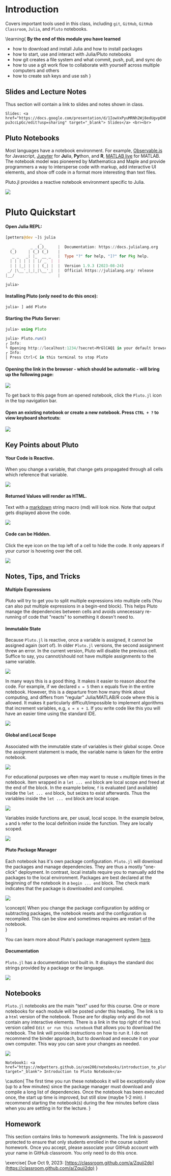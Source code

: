 
# Introduction

Covers important tools used in this class, including `git`, `GitHub`, `GitHub Classroom`, `Julia`, and `Pluto` notebooks.    

\learning{
**By the end of this module you have learned**
- how to download and install Julia and how to install packages
- how to start, use and interact with Julia/Pluto notebooks
- how git creates a file system and what commit, push, pull, and sync do
- how to use a git work flow to collaborate with yourself across multiple computers and others
- how to create ssh keys and use ssh
}

## Slides and Lecture Notes

Thus section will contain a link to slides and notes shown in class. 

~~~
Slides: <a href="https://docs.google.com/presentation/d/1IowVxPyuMRNh2Wj8edUgvpEHh7MwakLgR-pu3ccLpGc/edit?usp=sharing" target="_blank"> Slides</a> <br><br>
~~~

## Pluto Notebooks

Most languages have a notebook environment. For example, [Observable.js](https://observablehq.com/) for Javascript, [Jupyter](https://jupyter.org/) for **Ju**lia, **Py**thon, and **R**,  [MATLAB live](https://www.mathworks.com/campaigns/offers/matlab-live-editor.html) for MATLAB. The notebook model was pioneered by Mathematica and Maple and provide programmers a way to intersperse code with markup, add interactive UI elements, and show off code in a format more interesting than text files. 

Pluto.jl provides a reactive notebook environment specific to Julia.

![](/assets/pluto_logo.svg)


# Pluto Quickstart

#### Open Julia REPL:


```julia
[petters@dev ~]$ julia
               _
   _       _ _(_)_     |  Documentation: https://docs.julialang.org
  (_)     | (_) (_)    |
   _ _   _| |_  __ _   |  Type "?" for help, "]?" for Pkg help.
  | | | | | | |/ _` |  |
  | | |_| | | | (_| |  |  Version 1.9.3 (2023-08-24)
 _/ |\__'_|_|_|\__'_|  |  Official https://julialang.org/ release
|__/                   |

julia> 
```

#### Installing Pluto (only need to do this once):

```julia
julia> ] add Pluto
```

#### Starting the Pluto Server:

```julia
julia> using Pluto

julia> Pluto.run()
┌ Info: 
└ Opening http://localhost:1234/?secret=MrGlCAQ1 in your default browser... ~ have fun!
┌ Info: 
│ Press Ctrl+C in this terminal to stop Pluto
```

#### Opening the link in the browser - which should be automatic - will bring up the following page:

![](/assets/pluto_screenshot.png)

To get back to this page from an opened notebook, click the `Pluto.jl` icon in the top navigation bar.  
   
#### Open an existing notebook or create a new notebook. Press `CTRL + ?` to view keyboard shortcuts:

![](/assets/shortcuts.png)

## Key Points about Pluto
#### Your Code is Reactive.  

When you change a variable, that change gets propagated through all cells which reference that variable. 

![](/assets/reactive.gif)

#### Returned Values will render as HTML.

Text with a [markdown](https://en.wikipedia.org/wiki/Markdown) string macro (md) will look nice.  Note that output gets displayed above the code.

![](/assets/pluto_markdown.png)


#### Code can be Hidden.

Click the eye icon on the top left of a cell to hide the code.  It only appears if your cursor is hovering over the cell.

![](/assets/hide.gif)


## Notes, Tips, and Tricks

#### Multiple Expressions

Pluto will try to get you to split multiple expressions into multiple cells (You can also put multiple expressions in a begin-end block).  This helps Pluto manage the dependencies between cells and avoids unnecessary re-running of code that "reacts" to something it doesn't need to. 

#### Immutable State

Because `Pluto.jl` is reactive, once a variable is assigned, it cannot be assigned again (sort of). In older `Pluto.jl` versions, the second assignment threw an error. In the current version, Pluto will disable the previous cell. Suffice to say, you cannot/should not have multiple assignments to the same variable.

![](/assets/disabled.png)

In many ways this is a good thing. It makes it easier to reason about the code. For example, if we declared `x = 5` then x equals five in the entire notebook. However, this is a departure from how many think about computing, and differs from "regular" Julia/MATLAB/R code where this is allowed. It makes it particularly difficult/impossible to implement algorithms that increment variables, e.g, `x = x + 1`. If you write code like this you will have an easier time using the standard IDE. 

![](/assets/multiple.png)


#### Global and Local Scope

Associated with the immutable state of variables is their global scope. Once the assignment statement is made, the variable name is taken for the entire notebook.

![](/assets/scope1.png)

 For educational purposes we often may want to reuse `x` multiple times in the notebook. Item wrapped in a `let ... end` block are local scope and freed at the end of the block. In the example below, `f` is evaluated (and available) inside the `let ... end` block, but seizes to exist afterwards. Thus the variables inside the `let ... end` block are local scope.

![](/assets/scope2.png)

Variables inside functions are, per usual, local scope. In the example below, `a` and `b` refer to the local definition inside the function. They are locally scoped.

![](/assets/scope3.png)


#### Pluto Package Manager

Each notebook has it's own package configuration. `Pluto.jl` will download the packages and manage dependencies. They are thus a mostly "one-click" deployment. In contrast, local installs require you to manually add the packages to the local environment. Packages are best declared at the beginning of the notebook in a `begin ... end` block. The check mark indicates that the package is downloaded and compiled.  


![](/assets/package.png)

\concept{
When you change the package configuration by adding or subtracting packages, the notebook resets and the configuration is recompiled. This can be slow and sometimes requires are restart of the notebook.  
}

You can learn more about Pluto's package management system [here](https://plutojl.org/docs/packages/).

#### Documentation

`Pluto.jl` has a documentation tool built in. It displays the standard doc strings provided by a package or the language.  


![](/assets/document.png)

## Notebooks

`Pluto.jl` notebooks are the main "text" used for this course. One or more notebooks for each module will be posted under this heading. The link is to a `html` version of the notebook. Those are for display only and do not contain any interactive elements. There is a link in the top right of the `html` version called `Edit or run this notebook` that allows you to download the notebook. The link will provide instructions on how to run it. I do not recommend the binder approach, but to download and execute it on your own computer. This way you can save your changes as needed.  

![](/assets/download_link.png)

~~~
Notebook1: <a href="https://mdpetters.github.io/cee200/notebooks/introduction_to_pluto/" target="_blank"> Introduction to Pluto Notebook</a>
~~~

\caution{
The first time you run these notebooks it will be exceptionally slow (up to a few minutes) since the package manager must download and compile a long list of dependencies. Once the notebook has been executed once, the start up time is improved, but still slow (maybe 1-2 min). I recommend starting the notebook(s) during the few minutes before class when you are settling in for the lecture. 
}

## Homework

This section contains links to homework assignments. The link is password protected to ensure that only students enrolled in the course submit homework. Once you accept, please associate your GitHub account with your name in GitHub classroom. You only need to do this once.  

\exercise{
Due Oct 9, 2023: [https://classroom.github.com/a/Zqujj2dp](https://classroom.github.com/a/Zqujj2dp)
}
